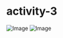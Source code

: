 # activity-3
![Image](https://github.com/user-attachments/assets/87020050-cc61-4230-a344-5656071bb4e2)
![Image](https://github.com/user-attachments/assets/bd3667a8-eb79-4c03-8720-253b8fe0c10b)
